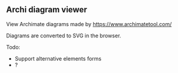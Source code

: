 Archi diagram viewer
------------------------------

View Archimate diagrams made by https://www.archimatetool.com/

Diagrams are converted to SVG in the browser.

Todo:
* Support alternative elements forms
* ?